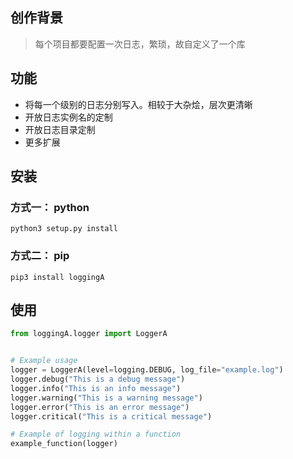 ## 创作背景

> 每个项目都要配置一次日志，繁琐，故自定义了一个库

## 功能

- 将每一个级别的日志分别写入。相较于大杂烩，层次更清晰
- 开放日志实例名的定制
- 开放日志目录定制
- 更多扩展

## 安装

### 方式一： python

```
python3 setup.py install
```

### 方式二： pip

```
pip3 install loggingA
```

## 使用

```python
from loggingA.logger import LoggerA


# Example usage
logger = LoggerA(level=logging.DEBUG, log_file="example.log")
logger.debug("This is a debug message")
logger.info("This is an info message")
logger.warning("This is a warning message")
logger.error("This is an error message")
logger.critical("This is a critical message")

# Example of logging within a function
example_function(logger)
```